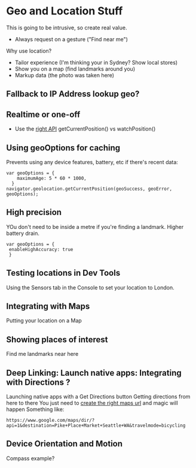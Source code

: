 
# Geo and Location Stuff

This is going to be intrusive, so create real value.
* Always request on a gesture ("Find near me")

Why use location?
* Tailor experience (I'm thinking your in Sydney? Show local stores)
* Show you on a map (find landmarks around you)
* Markup data (the photo was taken here)

## Fallback to IP Address lookup geo?


## Realtime or one-off

* Use the [right API](https://developers.google.com/web/fundamentals/native-hardware/user-location/) getCurrentPosition() vs watchPosition()

## Using geoOptions for caching

Prevents using any device features, battery, etc if there's recent data:

```
var geoOptions = {
    maximumAge: 5 * 60 * 1000,
  }
navigator.geolocation.getCurrentPosition(geoSuccess, geoError, geoOptions);
```

## High precision

YOu don't need to be inside a metre if you're finding a landmark. Higher battery drain.

```
var geoOptions = {
 enableHighAccuracy: true
 }
```


## Testing locations in Dev Tools

Using the Sensors tab in the Console to set your location to London.

## Integrating with Maps

Putting your location on a Map

## Showing places of interest

Find me landmarks near here

## Deep Linking: Launch native apps: Integrating with Directions ? 

Launching native apps with a Get Directions button
Getting directions from here to there
You just need to [create the right maps url](https://developers.google.com/maps/documentation/urls/guide) and magic will happen 
Something like:

```
https://www.google.com/maps/dir/?api=1&destination=Pike+Place+Market+Seattle+WA&travelmode=bicycling 
```


## Device Orientation and Motion

Compass example?